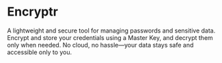 # Encryptr
A lightweight and secure tool for managing passwords and sensitive data. Encrypt and store your credentials using a Master Key, and decrypt them only when needed. No cloud, no hassle—your data stays safe and accessible only to you.
